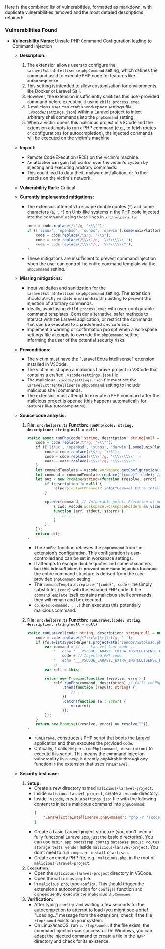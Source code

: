 Here is the combined list of vulnerabilities, formatted as markdown, with duplicate vulnerabilities removed and the most detailed descriptions retained:

### Vulnerabilities Found

*   **Vulnerability Name:**  Unsafe PHP Command Configuration leading to Command Injection
    *   **Description:**
        1.  The extension allows users to configure the `LaravelExtraIntellisense.phpCommand` setting, which defines the command used to execute PHP code for features like autocompletion.
        2.  This setting is intended to allow customization for environments like Docker or Laravel Sail.
        3.  However, the extension insufficiently sanitizes this user-provided command before executing it using `child_process.exec`.
        4.  A malicious user can craft a workspace settings file (`.vscode/settings.json`) within a Laravel project to inject arbitrary shell commands into the `phpCommand` setting.
        5.  When a victim opens this malicious project in VSCode and the extension attempts to run a PHP command (e.g., to fetch routes or configurations for autocompletion), the injected commands will be executed on the victim's machine.
    *   **Impact:**
        *   Remote Code Execution (RCE) on the victim's machine.
        *   An attacker can gain full control over the victim's system by injecting and executing arbitrary commands.
        *   This could lead to data theft, malware installation, or further attacks on the victim's network.
    *   **Vulnerability Rank:** Critical
    *   **Currently implemented mitigations:**
        *   The extension attempts to escape double quotes (`"`) and some characters (`$`, `'`, `"`) on Unix-like systems in the PHP code injected into the command using these lines in `src/helpers.ts`:
            ```typescript
            code = code.replace(/\"/g, "\\\"");
            if (['linux', 'openbsd', 'sunos', 'darwin'].some(unixPlatforms => os.platform().includes(unixPlatforms))) {
                code = code.replace(/\$/g, "\\$");
                code = code.replace(/\\\\'/g, '\\\\\\\\\'');
                code = code.replace(/\\\\"/g, '\\\\\\\\\"');
            }
            ```
        *   These mitigations are insufficient to prevent command injection when the user can control the entire command template via the `phpCommand` setting.
    *   **Missing mitigations:**
        *   Input validation and sanitization for the `LaravelExtraIntellisense.phpCommand` setting. The extension should strictly validate and sanitize this setting to prevent the injection of arbitrary commands.
        *   Ideally, avoid using `child_process.exec` with user-configurable command templates. Consider alternative, safer methods to interact with the Laravel application, or restrict the commands that can be executed to a predefined and safe set.
        *   Implement a warning or confirmation prompt when a workspace settings file attempts to override the `phpCommand` setting, informing the user of the potential security risks.
    *   **Preconditions:**
        *   The victim must have the "Laravel Extra Intellisense" extension installed in VSCode.
        *   The victim must open a malicious Laravel project in VSCode that contains a crafted `.vscode/settings.json` file.
        *   The malicious `.vscode/settings.json` file must set the `LaravelExtraIntellisense.phpCommand` setting to include malicious shell commands.
        *   The extension must attempt to execute a PHP command after the malicious project is opened (this happens automatically for features like autocompletion).
    *   **Source code analysis:**
        1.  **File: `src/helpers.ts` Function: `runPhp(code: string, description: string|null = null)`**
            ```typescript
            static async runPhp(code: string, description: string|null = null) : Promise<string> {
                code = code.replace(/\"/g, "\\\"");
                if (['linux', 'openbsd', 'sunos', 'darwin'].some(unixPlatforms => os.platform().includes(unixPlatforms))) {
                    code = code.replace(/\$/g, "\\$");
                    code = code.replace(/\\\\'/g, '\\\\\\\\\'');
                    code = code.replace(/\\\\"/g, '\\\\\\\\\"');
                }
                let commandTemplate = vscode.workspace.getConfiguration("LaravelExtraIntellisense").get<string>('phpCommand') ?? "php -r \"{code}\""; // Vulnerable point: User-controlled command template
                let command = commandTemplate.replace("{code}", code); // Vulnerable point: Insufficient sanitization when replacing {code}
                let out = new Promise<string>(function (resolve, error) {
                    if (description != null) {
                        Helpers.outputChannel?.info("Laravel Extra Intellisense command started: " + description);
                    }

                    cp.exec(command, // Vulnerable point: Execution of unsanitized command
                        { cwd: vscode.workspace.workspaceFolders && vscode.workspace.workspaceFolders.length > 0 ? vscode.workspace.workspaceFolders[0].uri.fsPath : undefined },
                        function (err, stdout, stderr) {
                            // ...
                        }
                    );
                });
                return out;
            }
            ```
            *   The `runPhp` function retrieves the `phpCommand` from the extension's configuration. This configuration is user-controlled and can be set in workspace settings.
            *   It attempts to escape double quotes and some characters, but this is insufficient to prevent command injection because the entire command structure is derived from the user-provided `phpCommand` setting.
            *   The `commandTemplate.replace("{code}", code)` line simply substitutes `{code}` with the escaped PHP code. If the `commandTemplate` itself contains malicious shell commands, they will remain and be executed.
            *   `cp.exec(command, ...)` then executes this potentially malicious command.

        2.  **File: `src/helpers.ts` Function: `runLaravel(code: string, description: string|null = null)`**
            ```typescript
            static runLaravel(code: string, description: string|null = null) : Promise<string> {
                code = code.replace(/(?:\r\n|\r|\n)/g, ' ');
                if (fs.existsSync(Helpers.projectPath("vendor/autoload.php")) && fs.existsSync(Helpers.projectPath("bootstrap/app.php"))) {
                    var command = // ... Laravel boot code ...
                        "	echo '___VSCODE_LARAVEL_EXTRA_INSTELLISENSE_OUTPUT___';" +
                            code + // Injected PHP code
                        "	echo '___VSCODE_LARAVEL_EXTRA_INSTELLISENSE_END_OUTPUT___';" +
                        // ...
                    var self = this;

                    return new Promise(function (resolve, error) {
                        self.runPhp(command, description) // Calls runPhp, inheriting the vulnerability
                            .then(function (result: string) {
                                // ...
                            })
                            .catch(function (e : Error) {
                                error(e);
                            });
                    });
                }
                return new Promise((resolve, error) => resolve(""));
            }
            ```
            *   `runLaravel` constructs a PHP script that boots the Laravel application and then executes the provided `code`.
            *   Critically, it calls `Helpers.runPhp(command, description)` to execute this script. This means the command injection vulnerability in `runPhp` is directly exploitable through any function in the extension that uses `runLaravel`.

    *   **Security test case:**
        1.  **Setup:**
            *   Create a new directory named `malicious-laravel-project`.
            *   Inside `malicious-laravel-project`, create a `.vscode` directory.
            *   Inside `.vscode`, create a `settings.json` file with the following content to inject a malicious command into `phpCommand`:
                ```json
                {
                    "LaravelExtraIntellisense.phpCommand": "php -r '{code}; system(\"touch /tmp/pwned\");'"
                }
                ```
            *   Create a basic Laravel project structure (you don't need a fully functional Laravel app, just the basic directories). You can use `mkdir app bootstrap config database public routes storage tests vendor` inside `malicious-laravel-project`. You don't need to run `composer install` or `artisan`.
            *   Create an empty PHP file, e.g., `malicious.php`, in the root of `malicious-laravel-project`.
        2.  **Execution:**
            *   Open the `malicious-laravel-project` directory in VSCode.
            *   Open the `malicious.php` file.
            *   In `malicious.php`, type `config(`. This should trigger the extension's autocompletion for `config()` function and consequently execute the malicious `phpCommand`.
        3.  **Verification:**
            *   After typing `config(` and waiting a few seconds for the autocompletion to attempt to load (you might see a brief "Loading..." message from the extension), check if the file `/tmp/pwned` exists on your system.
            *   On Linux/macOS, run `ls /tmp/pwned`. If the file exists, the command injection was successful. On Windows, you can adapt the injected command to create a file in the `TEMP` directory and check for its existence.

